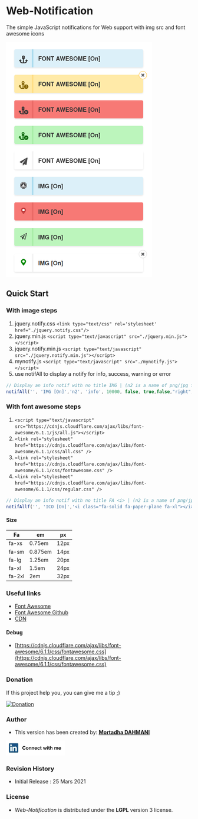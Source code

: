 # Web-Notification
The simple JavaScript notifications for Web support with img src and font awesome icons

![alt iviny](https://raw.githubusercontent.com/MortadhaDAHMANI/Web-Notification/main/notif.png)

## Quick Start

### With image steps
1. jquery.notify.css `<link type="text/css" rel='stylesheet' href="./jquery.notify.css"/>`
3. jquery.min.js `<script type="text/javascript" src="./jquery.min.js"></script>`
4. jquery.notify.min.js `<script type="text/javascript" src="./jquery.notify.min.js"></script>`
5. mynotify.js `<script type="text/javascript" src="./mynotify.js"></script>`
6. use notifAll to display a notify for info, success, warning or error

```js
// Display an info notif with no title IMG | (n2 is a name of png/jpg file)/(time in the ms)
notifAll('', 'IMG [On]','n2', 'info', 10000, false, true,false,"right", "bottom");
```
### With font awesome steps
1. `<script type="text/javascript" src="https://cdnjs.cloudflare.com/ajax/libs/font-awesome/6.1.1/js/all.js"></script>`
2. `<link rel="stylesheet" href="https://cdnjs.cloudflare.com/ajax/libs/font-awesome/6.1.1/css/all.css" />`
3. `<link rel="stylesheet" href="https://cdnjs.cloudflare.com/ajax/libs/font-awesome/6.1.1/css/fontawesome.css" />`
4. `<link rel="stylesheet" href="https://cdnjs.cloudflare.com/ajax/libs/font-awesome/6.1.1/css/regular.css" />`

```js
// Display an info notif with no title FA <i> | (n2 is a name of png/jpg file)/(time in the ms)
notifAllf('', 'ICO [On]','<i class="fa-solid fa-paper-plane fa-xl"></i>', 'info', 10000, false, true,false,"right", "bottom");
```

#### Size
| Fa    |  em | px |
| ----- | --- | ------ |
| fa-xs | 0.75em | 12px|
| fa-sm | 0.875em | 14px|
| fa-lg | 1.25em | 20px|
| fa-xl | 1.5em | 24px|
| fa-2xl | 2em | 32px|




### Useful links
* [Font Awesome](https://fontawesome.com/icons/ "Font Awesome ico")
* [Font Awesome Github](https://github.com/FortAwesome/Font-Awesome "Font Awesome Github")
* [CDN](https://cdnjs.com/libraries/font-awesome "CDN")

#### Debug
- [https://cdnjs.cloudflare.com/ajax/libs/font-awesome/6.1.1/css/fontawesome.css](https://cdnjs.cloudflare.com/ajax/libs/font-awesome/6.1.1/css/fontawesome.css)

### Donation
If this project help you, you can give me a tip ;)

<!---
[![Donate](https://img.shields.io/badge/Donate-PayPal-blue.svg?style=for-the-badge&logo=paypal&link=https://www.paypal.com/paypalme2/billzgithub)](https://paypal.me/mamdpay)
-->

<a href="https://paypal.me/mamdpay" rel="In"> <img src="https://www.pngarts.com/files/4/Paypal-Donate-PNG-High-Quality-Image.png" alt="Donation" height="70"></a>

<!--a href="https://www.linkedin.com/in/mortadhadahmani" rel="In"> <img src="https://ps.w.org/button-paypal-donation/assets/icon-256x256.jpg" alt="Donation" height="150"></a-->

<!--a href="https://paypal.me/mamdpay" rel="In"> <img src="https://www.paypalobjects.com/webstatic/mktg/logo/AM_mc_vs_dc_ae.jpg" alt="Donation" height="100"></a-->

<!--a href="https://paypal.me/mamdpay" rel="In"> <img src="https://wildflowercottage.org/wp-content/uploads/2019/03/paypal_donate_button_png_996391.png" alt="Donation" height="150"></a-->

### Author
* This version has been created by: [**Mortadha DAHMANI**](mailto:mortadha.dahmani@gmail.com)

<a href="https://www.linkedin.com/in/mortadhadahmani" rel="In"> <img src="https://raw.githubusercontent.com/MortadhaDAHMANI/MortadhaDahmani/main/in2.jpg" alt="In" height="40"></a>

### Revision History
* Initial Release : 25 Mars 2021

### License
* _Web-Notification_ is distributed under the **LGPL** version 3 license.
